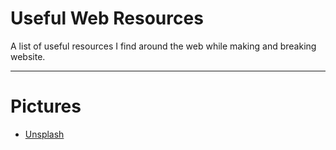 <h1> Useful Web Resources </h1>
A list of useful resources I find around the web while making and breaking website.
<hr />

<h1>Pictures</h1>
<ul>
  <li><a href="https://unsplash.com">Unsplash</a></li>
</ul>
